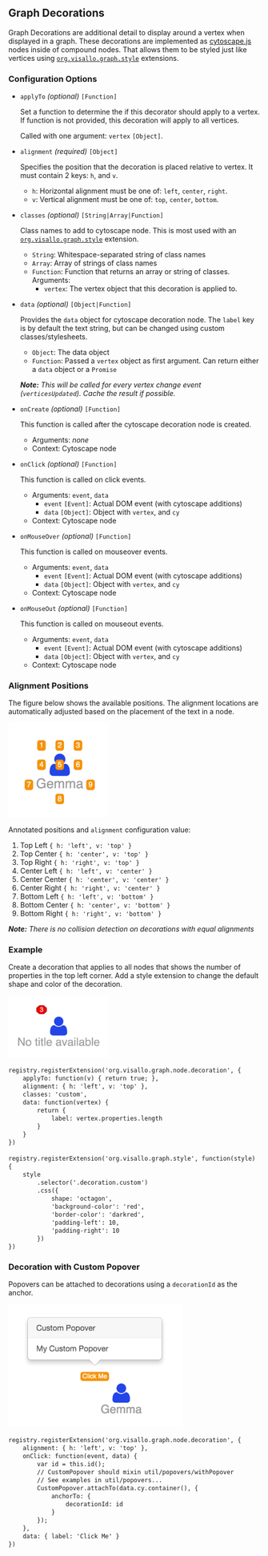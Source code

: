## Graph Decorations

Graph Decorations are additional detail to display around a vertex when displayed in a graph. These decorations are implemented as [cytoscape.js](http://js.cytoscape.org) nodes inside of compound nodes. That allows them to be styled just like vertices using [`org.visallo.graph.style`](../graphStyle) extensions.

### Configuration Options

* `applyTo` _(optional)_ `[Function]`

    Set a function to determine the if this decorator should apply to a vertex. If function is not provided, this decoration will apply to all vertices.
    
    Called with one argument: `vertex` `[Object]`.

* `alignment` _(required)_ `[Object]`
    
    Specifies the position that the decoration is placed relative to vertex. It must contain 2 keys: `h`, and `v`.

    * `h`: Horizontal alignment must be one of: `left`, `center`, `right`.
    * `v`: Vertical alignment must be one of: `top`, `center`, `bottom`.

* `classes` _(optional)_ `[String|Array|Function]`

    Class names to add to cytoscape node. This is most used with an [`org.visallo.graph.style`](../graphStyle) extension.

    * `String`: Whitespace-separated string of class names
    * `Array`: Array of strings of class names
    * `Function`: Function that returns an array or string of classes.
        Arguments:
        * `vertex`: The vertex object that this decoration is applied to.

* `data` _(optional)_ `[Object|Function]`

    Provides the `data` object for cytoscape decoration node. The `label` key is by default the text string, but can be changed using custom classes/stylesheets.

    * `Object`: The data object
    * `Function`: Passed a `vertex` object as first argument. Can return either a `data` object or a `Promise`

    _**Note:** This will be called for every vertex change event (`verticesUpdated`). Cache the result if possible._

* `onCreate` _(optional)_ `[Function]`

    This function is called after the cytoscape decoration node is created.

    * Arguments: _none_
    * Context: Cytoscape node

* `onClick` _(optional)_ `[Function]`

    This function is called on click events.

    * Arguments: `event`, `data`
        * `event` `[Event]`: Actual DOM event (with cytoscape additions)
        * `data` `[Object]`: Object with `vertex`, and `cy`
    * Context: Cytoscape node

* `onMouseOver` _(optional)_ `[Function]`

    This function is called on mouseover events.

    * Arguments: `event`, `data`
        * `event` `[Event]`: Actual DOM event (with cytoscape additions)
        * `data` `[Object]`: Object with `vertex`, and `cy`
    * Context: Cytoscape node

* `onMouseOut` _(optional)_ `[Function]`

    This function is called on mouseout events.

    * Arguments: `event`, `data`
        * `event` `[Event]`: Actual DOM event (with cytoscape additions)
        * `data` `[Object]`: Object with `vertex`, and `cy`
    * Context: Cytoscape node


### Alignment Positions

The figure below shows the available positions. The alignment locations are automatically adjusted based on the placement of the text in a node.

<img width=200 src="alignment-options.png">

Annotated positions and `alignment` configuration value:

1. Top Left `{ h: 'left', v: 'top' }`
1. Top Center `{ h: 'center', v: 'top' }`
1. Top Right `{ h: 'right', v: 'top' }`
1. Center Left `{ h: 'left', v: 'center' }`
1. Center Center `{ h: 'center', v: 'center' }`
1. Center Right `{ h: 'right', v: 'center' }`
1. Bottom Left `{ h: 'left', v: 'bottom' }`
1. Bottom Center `{ h: 'center', v: 'bottom' }`
1. Bottom Right `{ h: 'right', v: 'bottom' }`

_**Note:** There is no collision detection on decorations with equal alignments_

### Example

Create a decoration that applies to all nodes that shows the number of properties in the top left corner. Add a style extension to change the default shape and color of the decoration.

<img width=200 src="example.png">

    registry.registerExtension('org.visallo.graph.node.decoration', {
        applyTo: function(v) { return true; },
        alignment: { h: 'left', v: 'top' },
        classes: 'custom',
        data: function(vertex) {
            return {
                label: vertex.properties.length
            }
        }
    })

    registry.registerExtension('org.visallo.graph.style', function(style) {
        style
            .selector('.decoration.custom')
            .css({
                shape: 'octagon',
                'background-color': 'red',
                'border-color': 'darkred',
                'padding-left': 10,
                'padding-right': 10
            })
    })

### Decoration with Custom Popover

Popovers can be attached to decorations using a `decorationId` as the anchor.

<img width=350 src="popover.png">

    registry.registerExtension('org.visallo.graph.node.decoration', {
        alignment: { h: 'left', v: 'top' },
        onClick: function(event, data) {
            var id = this.id();
            // CustomPopover should mixin util/popovers/withPopover
            // See examples in util/popovers...
            CustomPopover.attachTo(data.cy.container(), {
                anchorTo: {
                    decorationId: id
                }
            });
        },
        data: { label: 'Click Me' }
    })



